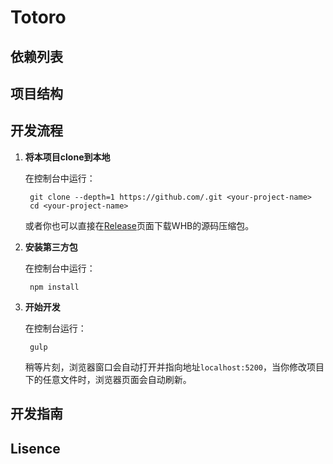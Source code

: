 # Totoro

## 依赖列表

## 项目结构     

## 开发流程

1. **将本项目clone到本地**

    在控制台中运行：

        git clone --depth=1 https://github.com/.git <your-project-name>
        cd <your-project-name>
        
    或者你也可以直接在[Release](https://github.com/)页面下载WHB的源码压缩包。

2. **安装第三方包**  

    在控制台中运行：

        npm install
    
3. **开始开发**

    在控制台运行：

        gulp 
        
    稍等片刻，浏览器窗口会自动打开并指向地址`localhost:5200`，当你修改项目下的任意文件时，浏览器页面会自动刷新。


## 开发指南

## Lisence

